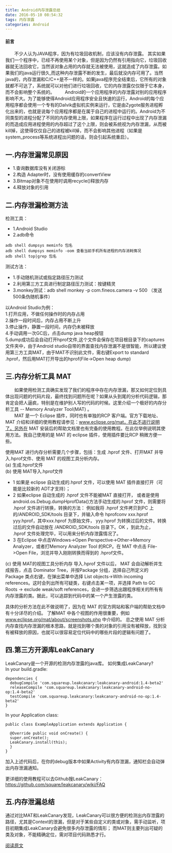 ```yaml
---
title: Android内存泄露总结
date: 2016-05-10 08:54:32
tags: 内存泄露
categories: Android
---
```


#### 前言
　　不少人认为JAVA程序，因为有垃圾回收机制，应该没有内存泄露。
其实如果我们一个程序中，已经不再使用某个对象，但是因为仍然有引用指向它，垃圾回收器就无法回收它，当然该对象占用的内存就无法被使用，这就造成了内存泄露。如果我们的java运行很久,而这种内存泄露不断的发生，最后就没内存可用了。当然java的，内存泄漏和C/C++是不一样的。如果java程序完全结束后，它所有的对象就都不可达了，系统就可以对他们进行垃圾回收，它的内存泄露仅仅限于它本身，而不会影响整个系统的。
　　Android的一个应用程序的内存泄露对别的应用程序影响不大。为了能够使得Android应用程序安全且快速的运行，Android的每个应用程序都会使用一个专有的Dalvik虚拟机实例来运行，它是由Zygote服务进程孵化出来的，也就是说每个应用程序都是在属于自己的进程中运行的。Android为不同类型的进程分配了不同的内存使用上限，如果程序在运行过程中出现了内存泄漏的而造成应用进程使用的内存超过了这个上限，则会被系统视为内存泄漏，从而被kill掉，这使得仅仅自己的进程被kill掉，而不会影响其他进程（如果是system_process等系统进程出问题的话，则会引起系统重启）。
## 一.内存泄漏常见原因
* 1.查询数据库没有关闭游标
* 2.构造 Adapter时，没有使用缓存的convertView
* 3.Bitmap对象不在使用时调用recycle()释放内存
* 4.释放对象的引用

## 二.内存泄漏检测方法
检测工具：
* 1.Android Studio
* 2.adb命令
```
adb shell dumpsys meminfo 包名
adb shell dumpsys meminfo -oom 查看当前手机所有进程的内存消耗情况
adb shell top|grep 包名
```

测试方法：
* 1.手动随机测试或指定路径压力测试    
* 2.利用第三方工具进行制定路径压力测试：按键精灵  
* 3.monkey测试：adb shell monkey -p com.fineos.camera -v 500  （发送500条伪随机事件）

以Android Studio为例：  
1.打开应用，不做任何操作时的内存占用  
2.操作一段时间后，内存占用不断上升  
3.停止操作，静置一段时间，内存仍未被释放  
4.手动调用一次GC后，点击dump java heap按钮  
5.dump成功后会自动打开hprof文件,这个文件会保存在项目根目录下的captures文件夹中，由于Android studio自带的界面查找内存泄漏不是很智能，所以建议使用第三方工具MAT，由于MAT不识别此文件，需右键Export to standard .hprof，然后用MAT打开导出的hprof(File->Open heap dump)

## 三.内存分析工具 MAT
　　如果使用检测工具确实发现了我们的程序中存在内存泄漏，那又如何定位到具体出现问题的代码片段，最终找到问题所在呢？如果从头到尾的分析代码逻辑，那肯定会把人逼疯，特别是在维护别人写的代码的时候。这里介绍一个极好的内存分析工具 -- Memory Analyzer Tool(MAT) 。  
　　MAT 是一个 Eclipse 插件，同时也有单独的RCP 客户端。官方下载地址、 MAT 介绍和详细的使用教程请参见：www.eclipse.org/mat，在此不进行说明了。另外在 MAT 安装后的帮助文档里也有完备的使用教程。在此仅举例说明其使用方法。我自己使用的是 MAT 的 eclipse 插件，使用插件要比RCP 稍微方便一些。  

使用MAT 进行内存分析需要几个步骤，包括：生成 .hprof 文件、打开MAT 并导入.hprof文件、使用 MAT 的视图工具分析内存。  
(a) 生成.hprof文件  
(b) 使用 MAT导入.hprof文件  
* 1 如果是 eclipse 自动生成的.hprof 文件，可以使用 MAT 插件直接打开（可能是比较新的 ADT才支持）；
* 2 如果eclipse 自动生成的 .hprof 文件不能被MAT 直接打开， 或者是使用 android.os.Debug.dumpHprofData()方法手动生成的.hprof 文件，则需要将 .hprof 文件进行转换，转换的方法：
例如我将 .hprof 文件拷贝到PC 上的/ANDROID_SDK/tools 目录下，并输入命令 hprofconv xxx.hprof yyy.hprof，其中xxx.hprof 为原始文件， yyy.hprof 为转换过后的文件。转换过后的文件自动放在 /ANDROID_SDK/tools 目录下。OK ，到此为止， .hprof 文件处理完毕，可以用来分析内存泄露情况了。
* 3 在Eclipse 中点击Windows->Open Perspective->Other->Memory Analyzer，或者打Memory Analyzer Tool 的RCP。在 MAT 中点击 File->Open File，浏览并导入刚刚转换而得到的 .hprof文件。  

(c) 使用 MAT的视图工具分析内存
导入.hprof 文件以后， MAT 会自动解析并生成报告，点击 Dominator Tree，并按Package 分组，选择自己所定义的 Package 类点右键，在弹出菜单中选择 List objects->With incoming
references。这时会列出所有可疑类，右键点击某一项，并选择 Path to GC Roots -> exclude weak/soft references，会进一步筛选出跟程序相关的所有有内存泄露的类。据此，可以追踪到代码中的某一个产生泄露的类。  

具体的分析方法在此不做说明了，因为在 MAT 的官方网站和客户端的帮助文档中有十分详尽的介绍。
了解MAT 中各个视图的作用很重要，例如 www.eclipse.org/mat/about/screenshots.php 中介绍的。
总之使用 MAT 分析内存查找内存泄漏的根本思路，就是找到哪个类的对象的引用没有被释放，找到没有被释放的原因，也就可以很容易定位代码中的哪些片段的逻辑有问题了。

## 四.第三方开源库LeakCanary
LeakCanary是一个开源的检测内存泄露的java库。
如何集成LeakCanary?  
In your build.gradle:
```
dependencies {
  debugCompile 'com.squareup.leakcanary:leakcanary-android:1.4-beta2'
  releaseCompile 'com.squareup.leakcanary:leakcanary-android-no-op:1.4-beta2'
  testCompile 'com.squareup.leakcanary:leakcanary-android-no-op:1.4-beta2'
}
```

In your Application class:
```
public class ExampleApplication extends Application {

  @Override public void onCreate() {
  super.onCreate();
  LeakCanary.install(this);
  }
}
```

加入上述代码后，在你的debug版本中如果Activity有内存泄漏，通知栏会自动弹出内存泄漏通知。

更详细的使用教程可以去Github搜LeakCanary：https://github.com/square/leakcanary/wiki/FAQ

## 五.内存泄漏总结
通过对比MAT和LeakCanary发现，LeakCanary可以很方便的检测出内存泄露的路径，尤其是Context的泄漏，但是对于某些自定义的类或对象，需手动监听，项目初期集成LeakCanary会避免很多内存泄露的情形；
而MAT则主要列出可疑的类及对象，不能精确定位，需对项目代码熟悉才行。

[阅读原文](http://ckj375.github.io/2016/05/10/Android%E5%86%85%E5%AD%98%E6%B3%84%E9%9C%B2%E6%80%BB%E7%BB%93/)
